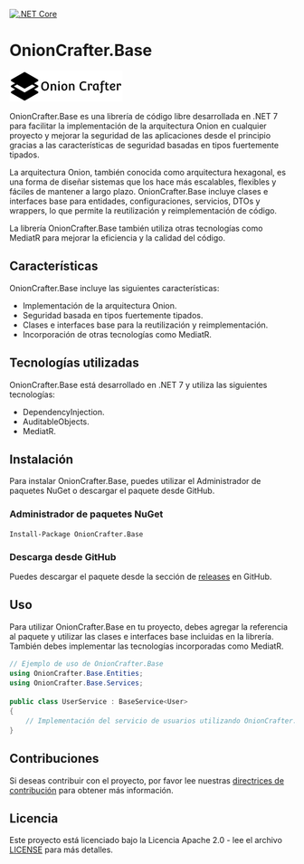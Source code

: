 [![.NET Core](https://github.com/Dtopiast/OnionCrafter.Base/workflows/.NET%20Core/badge.svg)](https://github.com/Dtopiast/OnionCrafter.Base/actions)

# OnionCrafter.Base
![](https://github.com/Dtopiast/OnionCrafter.Base/blob/main/Images/Logo.png)

OnionCrafter.Base es una librería de código libre desarrollada en .NET 7 para facilitar la implementación de la arquitectura Onion en cualquier proyecto y mejorar la seguridad de las aplicaciones desde el principio gracias a las características de seguridad basadas en tipos fuertemente tipados.

La arquitectura Onion, también conocida como arquitectura hexagonal, es una forma de diseñar sistemas que los hace más escalables, flexibles y fáciles de mantener a largo plazo. OnionCrafter.Base incluye clases e interfaces base para entidades, configuraciones, servicios, DTOs y wrappers, lo que permite la reutilización y reimplementación de código.

La librería OnionCrafter.Base también utiliza otras tecnologías como MediatR para mejorar la eficiencia y la calidad del código.

## Características

OnionCrafter.Base incluye las siguientes características:

- Implementación de la arquitectura Onion.
- Seguridad basada en tipos fuertemente tipados.
- Clases e interfaces base para la reutilización y reimplementación.
- Incorporación de otras tecnologías como MediatR.

## Tecnologías utilizadas

OnionCrafter.Base está desarrollado en .NET 7 y utiliza las siguientes tecnologías:

- DependencyInjection.
- AuditableObjects.
- MediatR.

## Instalación

Para instalar OnionCrafter.Base, puedes utilizar el Administrador de paquetes NuGet o descargar el paquete desde GitHub.

### Administrador de paquetes NuGet

```
Install-Package OnionCrafter.Base
```

### Descarga desde GitHub

Puedes descargar el paquete desde la sección de [releases](https://github.com/Dtopiast/onioncrafter.base/releases) en GitHub.

## Uso

Para utilizar OnionCrafter.Base en tu proyecto, debes agregar la referencia al paquete y utilizar las clases e interfaces base incluidas en la librería. También debes implementar las tecnologías incorporadas como MediatR.

```csharp
// Ejemplo de uso de OnionCrafter.Base
using OnionCrafter.Base.Entities;
using OnionCrafter.Base.Services;

public class UserService : BaseService<User>
{
    // Implementación del servicio de usuarios utilizando OnionCrafter.Base
}
```

## Contribuciones

Si deseas contribuir con el proyecto, por favor lee nuestras [directrices de contribución](CONTRIBUTING.md) para obtener más información.

## Licencia

Este proyecto está licenciado bajo la Licencia Apache 2.0 - lee el archivo [LICENSE](LICENSE.txt)
 para más detalles.
